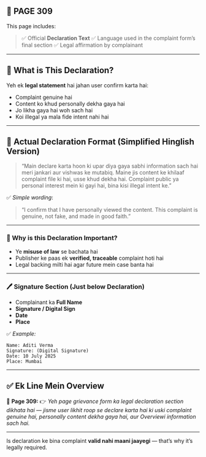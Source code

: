 ## 📄 **PAGE 309**

This page includes:

> ✅ Official **Declaration Text**
> ✅ Language used in the complaint form’s final section
> ✅ Legal affirmation by complainant

---

## 📝 What is This Declaration?

Yeh ek **legal statement** hai jahan user confirm karta hai:

* Complaint genuine hai
* Content ko khud personally dekha gaya hai
* Jo likha gaya hai woh sach hai
* Koi illegal ya mala fide intent nahi hai

---

## 🧾 Actual Declaration Format (Simplified Hinglish Version)

> “Main declare karta hoon ki upar diya gaya sabhi information sach hai meri jankari aur vishwas ke mutabiq.
> Maine jis content ke khilaaf complaint file ki hai, usse khud dekha hai.
> Complaint public ya personal interest mein ki gayi hai, bina kisi illegal intent ke.”

✅ *Simple wording*:

> “I confirm that I have personally viewed the content. This complaint is genuine, not fake, and made in good faith.”

---

### 🔐 Why is this Declaration Important?

* Ye **misuse of law** se bachata hai
* Publisher ke paas ek **verified, traceable** complaint hoti hai
* Legal backing milti hai agar future mein case banta hai

---

### 🖊️ Signature Section (Just below Declaration)

* Complainant ka **Full Name**
* **Signature / Digital Sign**
* **Date**
* **Place**

✅ *Example:*

```
Name: Aditi Verma  
Signature: (Digital Signature)  
Date: 10 July 2025  
Place: Mumbai
```

---

## ✅ **Ek Line Mein Overview**

📌 **Page 309:**
👉 *Yeh page grievance form ka legal declaration section dikhata hai — jisme user likhit roop se declare karta hai ki uski complaint genuine hai, personally content dekha gaya hai, aur Overviewi information sach hai.*

---

Is declaration ke bina complaint **valid nahi maani jaayegi** — that’s why it’s legally required.
